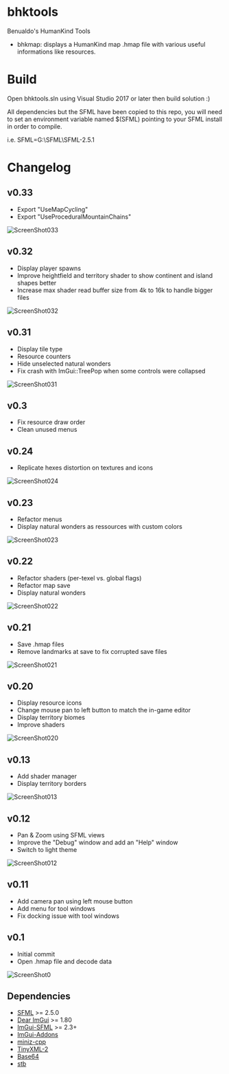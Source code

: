 bhktools
=======
Benualdo's HumanKind Tools

- bhkmap: displays a HumanKind map .hmap file with various useful informations like resources.

# Build
Open bhktools.sln using Visual Studio 2017 or later then build solution :)

All dependencies but the SFML have been copied to this repo, you will need to set an environment variable named $(SFML) pointing to your SFML install in order to compile.

i.e.
SFML=G:\SFML\SFML-2.5.1

# Changelog

v0.33
-----
* Export "UseMapCycling"
* Export "UseProceduralMountainChains"

![ScreenShot033](doc/img/screen033.png?raw=true "Screenshot033")

v0.32
-----
* Display player spawns
* Improve heightfield and territory shader to show continent and island shapes better
* Increase max shader read buffer size from 4k to 16k to handle bigger files

![ScreenShot032](doc/img/screen032.png?raw=true "Screenshot032")

v0.31
-----
* Display tile type
* Resource counters
* Hide unselected natural wonders
* Fix crash with ImGui::TreePop when some controls were collapsed

![ScreenShot031](doc/img/screen031.png?raw=true "Screenshot031")

v0.3
-----
* Fix resource draw order
* Clean unused menus

v0.24
-----
* Replicate hexes distortion on textures and icons

![ScreenShot024](doc/img/screen024.png?raw=true "Screenshot024")

v0.23
-----
* Refactor menus
* Display natural wonders as ressources with custom colors 

![ScreenShot023](doc/img/screen023.png?raw=true "Screenshot023")

v0.22
-----
* Refactor shaders (per-texel vs. global flags)
* Refactor map save
* Display natural wonders

![ScreenShot022](doc/img/screen022.png?raw=true "Screenshot022")

v0.21
-----
* Save .hmap files
* Remove landmarks at save to fix corrupted save files

![ScreenShot021](doc/img/screen021.png?raw=true "Screenshot021")

v0.20
-----
* Display resource icons
* Change mouse pan to left button to match the in-game editor
* Display territory biomes
* Improve shaders

![ScreenShot020](doc/img/screen020.png?raw=true "Screenshot020")

v0.13
-----
* Add shader manager
* Display territory borders

![ScreenShot013](doc/img/screen013.png?raw=true "Screenshot013")

v0.12
-----
* Pan & Zoom using SFML views
* Improve the "Debug" window and add an "Help" window
* Switch to light theme

![ScreenShot012](doc/img/screen012.png?raw=true "Screenshot012")

v0.11
-----
* Add camera pan using left mouse button
* Add menu for tool windows
* Fix docking issue with tool windows

v0.1
-----
* Initial commit
* Open .hmap file and decode data

![ScreenShot0](doc/img/screen.png?raw=true "Screenshot0")

Dependencies
-----

* [SFML](https://github.com/SFML/SFML) >= 2.5.0
* [Dear ImGui](https://github.com/ocornut/imgui) >= 1.80
* [ImGui-SFML](https://github.com/eliasdaler/imgui-sfml) >= 2.3+
* [ImGui-Addons](https://github.com/wflohry/imgui-addons)
* [miniz-cpp](https://github.com/tfussell/miniz-cpp)
* [TinyXML-2](https://github.com/leethomason/tinyxml2)
* [Base64](https://github.com/terrakuh/base64)
* [stb](https://github.com/nothings/stb)
